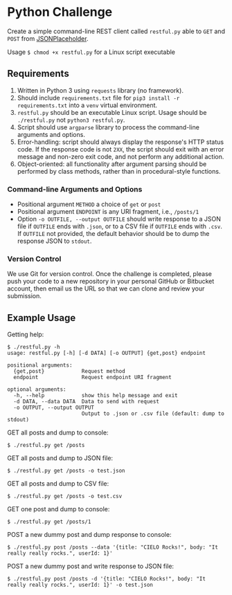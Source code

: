 # Python Challenge

Create a simple command-line REST client called `restful.py` able to `GET` and `POST` from [JSONPlaceholder](https://jsonplaceholder.typicode.com/).

Usage `$ chmod +x restful.py` for a Linux script executable

## Requirements

1. Written in Python 3 using `requests` library (no framework).
2. Should include `requirements.txt` file for `pip3 install -r requirements.txt` into a `venv` virtual environment.
3. `restful.py` should be an executable Linux script. Usage should be `./restful.py` not `python3 restful.py`.
4. Script should use `argparse` library to process the command-line arguments and options.
5. Error-handling: script should always display the response's HTTP status code. If the response code is not `2XX`, the script should exit with an error message and non-zero exit code, and not perform any additional action.
6. Object-oriented: all functionality after argument parsing should be performed by class methods, rather than in procedural-style functions.

### Command-line Arguments and Options

*  Positional argument `METHOD` a choice of `get` or `post`
*  Positional argument `ENDPOINT` is any URI fragment, i.e., `/posts/1`
*  Option `-o OUTFILE, --output OUTFILE` should write response to a JSON file if `OUTFILE` ends with `.json`, or to a CSV file if `OUTFILE` ends with `.csv`. If `OUTFILE` not provided, the default behavior should be to dump the response JSON to `stdout`.

### Version Control

We use Git for version control. Once the challenge is completed, please push your code to a new repository in your personal GitHub or Bitbucket account, then email us the URL so that we can clone and review your submission.

## Example Usage

Getting help:

```
$ ./restful.py -h
usage: restful.py [-h] [-d DATA] [-o OUTPUT] {get,post} endpoint

positional arguments:
  {get,post}            Request method
  endpoint              Request endpoint URI fragment

optional arguments:
  -h, --help            show this help message and exit
  -d DATA, --data DATA  Data to send with request
  -o OUTPUT, --output OUTPUT
						Output to .json or .csv file (default: dump to stdout)
```

GET all posts and dump to console:

```
$ ./restful.py get /posts
```

GET all posts and dump to JSON file:

```
$ ./restful.py get /posts -o test.json
```

GET all posts and dump to CSV file:

```
$ ./restful.py get /posts -o test.csv
```

GET one post and dump to console:

```
$ ./restful.py get /posts/1
```

POST a new dummy post and dump response to console:

```
$ ./restful.py post /posts --data '{title: "CIELO Rocks!", body: "It really really rocks.", userId: 1}'
```

POST a new dummy post and write response to JSON file:

```
$ ./restful.py post /posts -d '{title: "CIELO Rocks!", body: "It really really rocks.", userId: 1}' -o test.json
